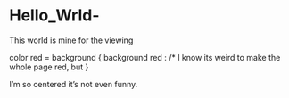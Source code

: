 # Hello_Wrld-
This world is mine for the viewing 
<body>
 color red = background {
 background red : /* I know its weird to make the whole page red, but
 }
 <style>
    .vertical-outer {
        display: table;
        height: 10em
    }

    .vertical-inner {
        display: table-cell;
        vertical-align: middle
    }
</style>

<div class="vertical-outer">
    <div class="vertical-inner">
        <p>I’m so centered it’s not even funny.</p>
    </div>
</div>

<style class = "<H3>" = red
 </style></h3>
